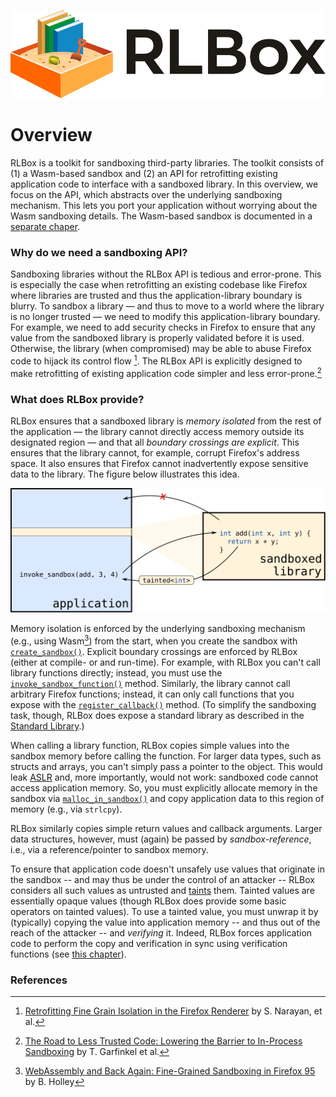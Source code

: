 <p style="text-align:center"><img src="images/rlbox-logo.svg" alt="RLBox" /></p>

# Overview

RLBox is a toolkit for sandboxing third-party libraries. The toolkit consists
of (1) a Wasm-based sandbox and (2) an API for retrofitting existing
application code to interface with a sandboxed library. In this overview, we
focus on the API, which abstracts over the underlying sandboxing mechanism.
This lets you port your application without worrying about the Wasm sandboxing
details. The Wasm-based sandbox is documented in a [separate chaper](chapters/sandbox/wasm.md).

### Why do we need a sandboxing API?

Sandboxing libraries without the RLBox API is tedious and error-prone.
This is especially the case when retrofitting an existing codebase like Firefox
where libraries are trusted and thus the application-library boundary is
blurry.  To sandbox a library — and thus to move to a world where the library
is no longer trusted — we need to modify this application-library boundary. 
For example, we need to add security checks in Firefox to ensure that any value
from the sandboxed library is properly validated before it is used.  Otherwise,
the library (when compromised) may be able to abuse Firefox code to hijack its
control flow [^RLBoxPaper]. The RLBox API
is explicitly designed to make retrofitting of existing application code
simpler and less error-prone.[^RLBoxLogin]


### What does RLBox provide?

RLBox ensures that a sandboxed library is *memory isolated* from the rest of
the application — the library cannot directly access memory outside its
designated region — and that all *boundary crossings are explicit*. This
ensures that the library cannot, for example, corrupt Firefox's address space.
It also ensures that Firefox cannot inadvertently expose sensitive data to the
library. The figure below illustrates this idea.

<p style="text-align:center"><img src="images/arch.svg" alt="RLBox explicitly isolates the library data and control flow from the application" /></p>


Memory isolation is enforced by the underlying sandboxing mechanism (e.g.,
using Wasm[^RLBoxFirefox]) from the start, when you create the sandbox with
[`create_sandbox()`](chapters/api/sandbox.md). Explicit boundary
crossings are enforced by RLBox (either at compile- or and run-time). For
example, with RLBox you can't call library functions directly; instead, you
must use the [`invoke_sandbox_function()`](chapters/api/function.md) method. Similarly, the library cannot
call arbitrary Firefox functions; instead, it can only call functions that you
expose with the [`register_callback()`](chapters/api/callback.md)
method. (To simplify the sandboxing task, though, RLBox does expose a standard
library as described in the [Standard Library](chapters/api/stdlib.md).)

When calling a library function, RLBox copies simple values into the sandbox
memory before calling the function. For larger data types, such as structs and
arrays, you can't simply pass a pointer to the object. This would leak
[ASLR](https://en.wikipedia.org/wiki/Address_space_layout_randomization) and,
more importantly, would not work: sandboxed code cannot access application
memory.  So, you must explicitly allocate memory in the sandbox via
[`malloc_in_sandbox()`](chapters/api/memory.md) and copy application
data to this region of memory (e.g., via ``strlcpy``).

RLBox similarly copies simple return values and callback arguments. Larger data
structures, however, must (again) be passed by *sandbox-reference*, i.e., via a
reference/pointer to sandbox memory.

To ensure that application code doesn't unsafely use values that originate in
the sandbox -- and may thus be under the control of an attacker -- RLBox
considers all such values as untrusted and [taints](chapters/api/tainted.md)
them. Tainted values are essentially opaque values (though RLBox does provide
some basic operators on tainted values). To use a tainted value, you must
unwrap it by (typically) copying the value into application memory -- and thus
out of the reach of the attacker -- and *verifying* it. Indeed, RLBox forces
application code to perform the copy and verification in sync using
verification functions (see [this chapter](chapers/api/tainted.md)).

### References

[^RLBoxPaper]: [Retrofitting Fine Grain Isolation in the Firefox Renderer](https://www.usenix.org/conference/usenixsecurity20/presentation/narayan) by S. Narayan, et al.

[^RLBoxLogin]: [The Road to Less Trusted Code: Lowering the Barrier to In-Process Sandboxing](https://www.usenix.org/publications/login/winter2020/garfinkel-tal) by T. Garfinkel et al.

[^RLBoxFirefox]: [WebAssembly and Back Again: Fine-Grained Sandboxing in Firefox 95](https://hacks.mozilla.org/2021/12/webassembly-and-back-again-fine-grained-sandboxing-in-firefox-95/) by B. Holley
